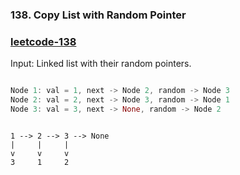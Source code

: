 ### 138. Copy List with Random Pointer

<h3><a href="https://leetcode.com/problems/copy-list-with-random-pointer/description/">leetcode-138</a></h3>

Input: Linked list with their random pointers.

```rust

Node 1: val = 1, next -> Node 2, random -> Node 3
Node 2: val = 2, next -> Node 3, random -> Node 1
Node 3: val = 3, next -> None, random -> Node 2

```

```plaintext

1 --> 2 --> 3 --> None
|     |     |
v     v     v
3     1     2

```
